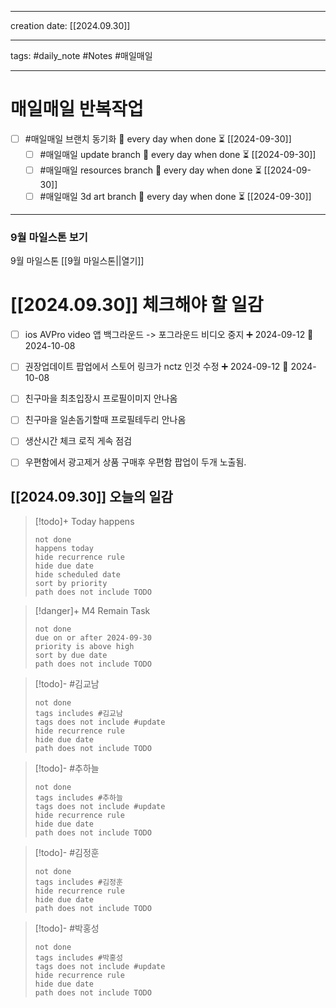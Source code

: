 
-------

creation date: [[2024.09.30]] 

--------

tags: #daily_note  #Notes #매일매일

---  
# 매일매일 반복작업 
- [ ] #매일매일 브랜치 동기화 🔁 every day when done ⏳ [[2024-09-30]] 
	- [ ] #매일매일 update branch  🔁 every day when done ⏳ [[2024-09-30]]
	- [ ] #매일매일 resources branch  🔁 every day when done ⏳ [[2024-09-30]]
	- [ ] #매일매일 3d art branch  🔁 every day when done ⏳ [[2024-09-30]]

--------

### 9월 마일스톤 보기
 9월 마일스톤 [[9월 마일스톤||열기]]



# [[2024.09.30]]  체크해야 할 일감

- [ ] ios AVPro video 앱 백그라운드 -> 포그라운드 비디오 중지 ➕ 2024-09-12  📅 2024-10-08
- [ ] 권장업데이트 팝업에서 스토어 링크가 nctz 인것 수정 ➕ 2024-09-12  📅 2024-10-08
- [ ] 친구마을 최초입장시 프로필이미지 안나옴
- [ ] 친구마을 일손돕기할때 프로필테두리 안나옴
- [ ] 생산시간 체크 로직 게속 점검
- [ ] 우편함에서 광고제거 상품 구매후 우편함 팝업이 두개 노출됨.




## [[2024.09.30]] 오늘의 일감

> [!todo]+ Today happens
> ```tasks
> not done
> happens today
> hide recurrence rule
> hide due date
> hide scheduled date
> sort by priority
> path does not include TODO
> ```

> [!danger]+ M4 Remain Task
> ```tasks
> not done
> due on or after 2024-09-30
> priority is above high
> sort by due date
> path does not include TODO
> ```

> [!todo]- #김교남 
> ```tasks
> not done
> tags includes #김교남    
> tags does not include #update
> hide recurrence rule
> hide due date
> path does not include TODO
> ```

> [!todo]- #추하늘  
> ```tasks
> not done
> tags includes #추하늘     
> tags does not include #update
> hide recurrence rule
> hide due date
> path does not include TODO
> ```

> [!todo]- #김정훈 
> ```tasks
> not done
> tags includes #김정훈    
> hide recurrence rule
> hide due date
> path does not include TODO
> ```

> [!todo]- #박홍성 
> ```tasks
> not done
> tags includes #박홍성    
> tags does not include #update
> hide recurrence rule
> hide due date
> path does not include TODO
> ```


